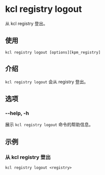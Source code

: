 # kcl registry logout

从 kcl registry 登出。

## 使用

```shell
kcl registry logout [options][kpm_registry]
```

## 介绍

`kcl registry logout` 会从 registry 登出。

## 选项

### --help, -h

展示 `kcl registry logout` 命令的帮助信息。

## 示例

### 从 kcl registry 登出

```shell
kcl registry logout <registry>
```
